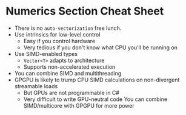 # Numerics Section Cheat Sheet

- There is no `auto-vectorization` free lunch. 
- Use intrinsics for low-level control
	- Easy if you control hardware
	- Very tedious if you don't know what CPU you'll be running on 
- Use SIMD-enabled types 
	- `Vector<T>` adapts to architecture
	- Supports non-accelerated execution
- You can combine SIMD and multithreading
- GPGPU is likely to trump CPU SIMD calculations on non-divergent streamable loads 
	- But GPUs are not programmable in C# 
	- Very difficult to write GPU-neutral code 
You can combine SIMD/multicore with GPGPU for more power